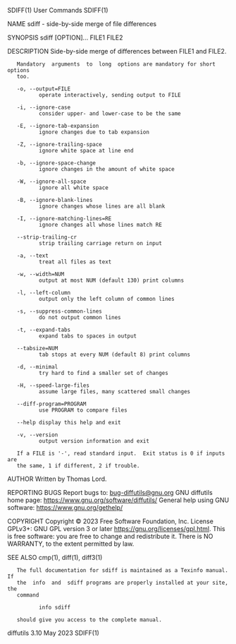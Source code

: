 SDIFF(1)                         User Commands                        SDIFF(1)

NAME
       sdiff - side-by-side merge of file differences

SYNOPSIS
       sdiff [OPTION]... FILE1 FILE2

DESCRIPTION
       Side-by-side merge of differences between FILE1 and FILE2.

       Mandatory  arguments  to  long  options are mandatory for short options
       too.

       -o, --output=FILE
              operate interactively, sending output to FILE

       -i, --ignore-case
              consider upper- and lower-case to be the same

       -E, --ignore-tab-expansion
              ignore changes due to tab expansion

       -Z, --ignore-trailing-space
              ignore white space at line end

       -b, --ignore-space-change
              ignore changes in the amount of white space

       -W, --ignore-all-space
              ignore all white space

       -B, --ignore-blank-lines
              ignore changes whose lines are all blank

       -I, --ignore-matching-lines=RE
              ignore changes all whose lines match RE

       --strip-trailing-cr
              strip trailing carriage return on input

       -a, --text
              treat all files as text

       -w, --width=NUM
              output at most NUM (default 130) print columns

       -l, --left-column
              output only the left column of common lines

       -s, --suppress-common-lines
              do not output common lines

       -t, --expand-tabs
              expand tabs to spaces in output

       --tabsize=NUM
              tab stops at every NUM (default 8) print columns

       -d, --minimal
              try hard to find a smaller set of changes

       -H, --speed-large-files
              assume large files, many scattered small changes

       --diff-program=PROGRAM
              use PROGRAM to compare files

       --help display this help and exit

       -v, --version
              output version information and exit

       If a FILE is '-', read standard input.  Exit status is 0 if inputs  are
       the same, 1 if different, 2 if trouble.

AUTHOR
       Written by Thomas Lord.

REPORTING BUGS
       Report bugs to: bug-diffutils@gnu.org
       GNU diffutils home page: <https://www.gnu.org/software/diffutils/>
       General help using GNU software: <https://www.gnu.org/gethelp/>

COPYRIGHT
       Copyright  ©  2023  Free Software Foundation, Inc.  License GPLv3+: GNU
       GPL version 3 or later <https://gnu.org/licenses/gpl.html>.
       This is free software: you are free  to  change  and  redistribute  it.
       There is NO WARRANTY, to the extent permitted by law.

SEE ALSO
       cmp(1), diff(1), diff3(1)

       The full documentation for sdiff is maintained as a Texinfo manual.  If
       the  info  and  sdiff programs are properly installed at your site, the
       command

              info sdiff

       should give you access to the complete manual.

diffutils 3.10                     May 2023                           SDIFF(1)
